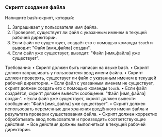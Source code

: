 
### Скрипт создания файла

Напишите bash-скрипт, который:
1. Запрашивает у пользователя имя файла.
2. Проверяет, существует ли файл с указанным именем в текущей рабочей директории.
3. Если файл не существует, создаёт его с помощью команды `touch` и выводит: "Файл [имя_файла] создан".
4. Если файл уже существует, выводит: "Файл [имя_файла] уже существует".

Требования:
•	Скрипт должен быть написан на языке bash.
•	Скрипт должен запрашивать у пользователя ввод имени файла.
•	Скрипт должен проверять, существует ли файл с указанным именем в текущей рабочей директории.
•	Если файл с указанным именем не существует, скрипт должен создать его с помощью команды `touch`.
•	Если файл создаётся, скрипт должен вывести сообщение: "Файл [имя_файла] создан".
•	Если файл уже существует, скрипт должен вывести сообщение: "Файл [имя_файла] уже существует".
•	Скрипт должен использовать переменные для хранения введённого имени файла и результата проверки существования файла.
•	Скрипт должен корректно обрабатывать ввод пользователя и производить соответствующие действия.
•	Все действия должны выполняться в текущей рабочей директории.